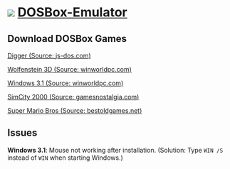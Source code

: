 # ![](https://overdueweevil2-org.github.io/DOSBox-Emulator/favicon.ico) [DOSBox-Emulator](https://overdueweevil2-org.github.io/DOSBox-Emulator#EmulatorZ)
## Download DOSBox Games
[Digger (Source: ](https://js-dos.com/6.22/current/test/digger.zip)[js-dos.com](//js-dos.com)[)](https://js-dos.com/6.22/current/test/digger.zip)

[Wolfenstein 3D (Source: ](games/wolf14ms.zip?raw=true)[winworldpc.com](//winworldpc.com)[)](games/wolf14ms.zip?raw=true)

[Windows 3.1 (Source: ](games/Windows31.zip?raw=true)[winworldpc.com](//winworldpc.com)[)](games/Windows31.zip?raw=true)

[SimCity 2000 (Source: ](games/SimCity2000.zip?raw=true)[gamesnostalgia.com](//gamesnostalgia.com)[)](games/SimCity2000.zip?raw=true)

[Super Mario Bros (Source: ](games/SuperMarioBros.zip?raw=true)[bestoldgames.net](//bestoldgames.net)[)](games/SuperMarioBros.zip?raw=true)
## Issues
**Windows 3.1**: Mouse not working after installation. (Solution: Type ``WIN /S`` instead of ``WIN`` when starting Windows.)
